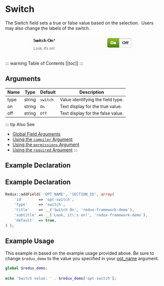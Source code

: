 # Switch

The Switch field sets a true or false value based on the selection.  Users may also change the labels of the switch.

<span style="display:block;text-align:center">![](./img/switch.png)</span>

::: warning Table of Contents
[[toc]]
:::

## Arguments
|Name|Type|Default|Description|
|--- |--- |--- |--- |
|type|string|`switch`|Value identifying the field type.|
|on|string|`On`|Text display for the true value.|
|off|string|`Off`|Text display for the false value.|

::: tip Also See
- [Global Field Arguments](../configuration/fields/arguments.md)
- [Using the `compiler` Argument](../configuration/fields/compiler.md)
- [Using the `permissions` Argument](../configuration/fields/permissions.md)
- [Using the `required` Argument](../configuration/fields/required.md)
:::

## Example Declaration
<script>
import builder from './switch.json';
export default {
  data () {
      return {
          builder: builder
      };
  }
}
</script>
<builder :builder_json="builder" />

## Example Declaration
```php
Redux::addField( 'OPT_NAME', 'SECTION_ID', array(
    'id'       => 'opt-switch',
    'type'     => 'switch', 
    'title'    => __('Switch On', 'redux-framework-demo'),
    'subtitle' => __('Look, it\'s on!', 'redux-framework-demo'),
    'default'  => true,
) );
```

## Example Usage
This example in based on the example usage provided above. Be sure to change `$redux_demo` to the value you specified in your [opt_name](../configuration/global_arguments.md#opt_name) argument.

```php
global $redux_demo;

echo 'Switch value: ' . $redux_demo['opt-switch'];
```

